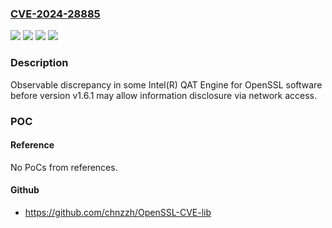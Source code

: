 ### [CVE-2024-28885](https://cve.mitre.org/cgi-bin/cvename.cgi?name=CVE-2024-28885)
![](https://img.shields.io/static/v1?label=Product&message=Intel(R)%20QAT%20Engine%20for%20OpenSSL%20software&color=blue)
![](https://img.shields.io/static/v1?label=Version&message=%3D%20before%20version%20v1.6.1%20&color=brighgreen)
![](https://img.shields.io/static/v1?label=Vulnerability&message=Observable%20discrepancy&color=brighgreen)
![](https://img.shields.io/static/v1?label=Vulnerability&message=information%20disclosure&color=brighgreen)

### Description

Observable discrepancy in some Intel(R) QAT Engine for OpenSSL software before version v1.6.1 may allow information disclosure via network access.

### POC

#### Reference
No PoCs from references.

#### Github
- https://github.com/chnzzh/OpenSSL-CVE-lib

